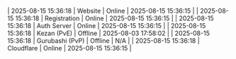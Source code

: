 | 2025-08-15 15:36:18 | Website | Online | 2025-08-15 15:36:15 |
| 2025-08-15 15:36:18 | Registration | Online | 2025-08-15 15:36:15 |
| 2025-08-15 15:36:18 | Auth Server | Online | 2025-08-15 15:36:15 |
| 2025-08-15 15:36:18 | Kezan (PvE) | Offline | 2025-08-03 17:58:02 |
| 2025-08-15 15:36:18 | Gurubashi (PvP) | Offline | N/A |
| 2025-08-15 15:36:18 | Cloudflare | Online | 2025-08-15 15:36:15 |
